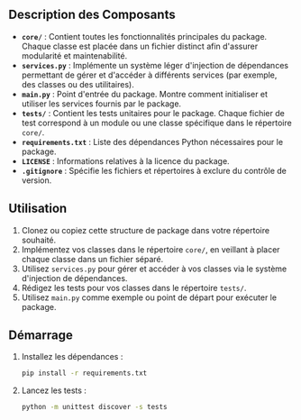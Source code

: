 ## Description des Composants

- **`core/`** : Contient toutes les fonctionnalités principales du package. Chaque classe est placée dans un fichier distinct afin d'assurer modularité et maintenabilité.  
- **`services.py`** : Implémente un système léger d'injection de dépendances permettant de gérer et d'accéder à différents services (par exemple, des classes ou des utilitaires).  
- **`main.py`** : Point d'entrée du package. Montre comment initialiser et utiliser les services fournis par le package.  
- **`tests/`** : Contient les tests unitaires pour le package. Chaque fichier de test correspond à un module ou une classe spécifique dans le répertoire `core/`.  
- **`requirements.txt`** : Liste des dépendances Python nécessaires pour le package.  
- **`LICENSE`** : Informations relatives à la licence du package.  
- **`.gitignore`** : Spécifie les fichiers et répertoires à exclure du contrôle de version.  

## Utilisation

1. Clonez ou copiez cette structure de package dans votre répertoire souhaité.  
2. Implémentez vos classes dans le répertoire `core/`, en veillant à placer chaque classe dans un fichier séparé.  
3. Utilisez `services.py` pour gérer et accéder à vos classes via le système d'injection de dépendances.  
4. Rédigez les tests pour vos classes dans le répertoire `tests/`.  
5. Utilisez `main.py` comme exemple ou point de départ pour exécuter le package.  

## Démarrage

1. Installez les dépendances :  
   ```bash
   pip install -r requirements.txt
   ```
2. Lancez les tests : 
    ```bash
    python -m unittest discover -s tests
   ```
